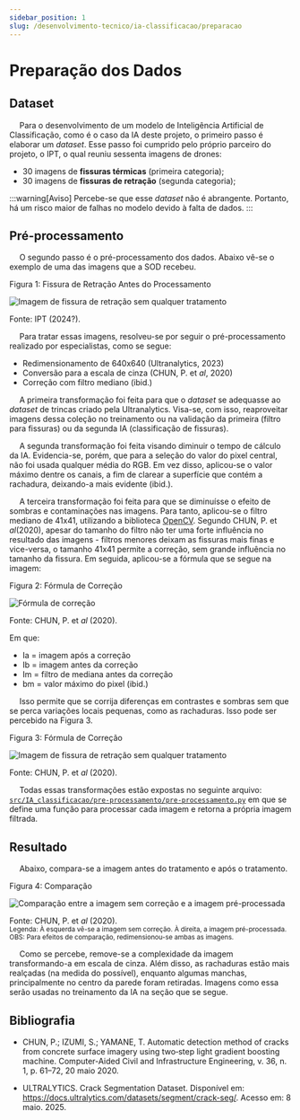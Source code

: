 ```yaml
---
sidebar_position: 1
slug: /desenvolvimento-tecnico/ia-classificacao/preparacao
---
```


# Preparação dos Dados

## Dataset

&emsp; Para o desenvolvimento de um modelo de Inteligência Artificial de Classificação, como é o caso da IA deste projeto, o primeiro passo é elaborar um _dataset_. Esse passo foi cumprido pelo próprio parceiro do projeto, o IPT, o qual reuniu sessenta imagens de drones:
- 30 imagens de **fissuras térmicas** (primeira categoria);
- 30 imagens de **fissuras de retração** (segunda categoria);

:::warning[Aviso]
Percebe-se que esse _dataset_ não é abrangente. Portanto, há um risco maior de falhas no modelo devido à falta de dados.
:::

## Pré-processamento

&emsp; O segundo passo é o pré-processamento dos dados. Abaixo vê-se o exemplo de uma das imagens que a SOD recebeu.

<p style={{textAlign: 'center'}}>Figura 1: Fissura de Retração Antes do Processamento</p>
<div style={{margin: 25}}>
    <div style={{textAlign: 'center'}}>
        <img src={require("../../../../static/img/retracao.png").default} alt="Imagem de fissura de retração sem qualquer tratamento" />
        <br />
    </div>
</div>
<p style={{textAlign: 'center'}}>Fonte: IPT (2024?). </p>

&emsp; Para tratar essas imagens, resolveu-se por seguir o pré-processamento realizado por especialistas, como se segue:
- Redimensionamento de 640x640 (Ultranalytics, 2023)
- Conversão para a escala de cinza (CHUN, P. et _al_, 2020)
- Correção com filtro mediano (ibid.) 

&emsp; A primeira transformação foi feita para que o _dataset_ se adequasse ao _dataset_ de trincas criado pela Ultranalytics. Visa-se, com isso, reaproveitar imagens dessa coleção no treinamento ou na validação da primeira (filtro para fissuras) ou da segunda IA (classificação de fissuras).

&emsp; A segunda transformação foi feita visando diminuir o tempo de cálculo da IA. Evidencia-se, porém, que para a seleção do valor do pixel central, não foi usada qualquer média do RGB. Em vez disso, aplicou-se o valor máximo dentre os canais, a fim de clarear a superfície que contém a rachadura, deixando-a mais evidente (ibid.).

&emsp; A terceira transformação foi feita para que se diminuísse o efeito de sombras e contaminações nas imagens. Para tanto, aplicou-se o filtro mediano de 41x41, utilizando a biblioteca [OpenCV](https://opencv.org/). Segundo CHUN, P. et _al_(2020), apesar do tamanho do filtro não ter uma forte influência no resultado das imagens - filtros menores deixam as fissuras mais finas e vice-versa, o tamanho 41x41 permite a correção, sem grande influência no tamanho da fissura. Em seguida, aplicou-se a fórmula que se segue na imagem:

<p style={{textAlign: 'center'}}>Figura 2: Fórmula de Correção</p>
<div style={{margin: 25}}>
    <div style={{textAlign: 'center'}}>
        <img src={require("../../../../static/img/formula.png").default} alt="Fórmula de correção" />
        <br />
    </div>
</div>
<p style={{textAlign: 'center'}}>Fonte: CHUN, P. et <i>al</i> (2020). </p>

Em que:
- Ia = imagem após a correção
- Ib = imagem antes da correção
- Im = filtro de mediana antes da correção
- bm = valor máximo do pixel (ibid.)

&emsp; Isso permite que se corrija diferenças em contrastes e sombras sem que se perca variações locais pequenas, como as rachaduras. Isso pode ser percebido na Figura 3.

<p style={{textAlign: 'center'}}>Figura 3: Fórmula de Correção</p>
<div style={{margin: 25}}>
    <div style={{textAlign: 'center'}}>
        <img src={require("../../../../static/img/efeito-correcao.png").default} style={{width: 800}} alt="Imagem de fissura de retração sem qualquer tratamento" />
        <br />
    </div>
</div>
<p style={{textAlign: 'center'}}>Fonte: CHUN, P. et <i>al</i> (2020). </p>

&emsp; Todas essas transformações estão expostas no seguinte arquivo: [``src/IA_classificacao/pre-processamento/pre-processamento.py``](/src/IA_classificacao/pre-processamento/pre-processamento.py) em que se define uma função para processar cada imagem e retorna a própria imagem filtrada.

## Resultado

&emsp; Abaixo, compara-se a imagem antes do tratamento e após o tratamento. 

<p style={{textAlign: 'center'}}>Figura 4: Comparação</p>
<div style={{margin: 25}}>
    <div style={{textAlign: 'center'}}>
        <img src={require("../../../../static/img/comparacao.png").default} style={{width: 800}} alt="Comparação entre a imagem sem correção e a imagem pré-processada" />
        <br />
    </div>
</div>
<p style={{textAlign: 'center'}}>Fonte: CHUN, P. et <i>al</i> (2020). <br/> <small> Legenda: À esquerda vê-se a imagem sem correção. À direita, a imagem pré-processada. <br/> OBS: Para efeitos de comparação, redimensionou-se ambas as imagens.</small></p>

&emsp; Como se percebe, remove-se a complexidade da imagem transformando-a em escala de cinza. Além disso, as rachaduras estão mais realçadas (na medida do possível), enquanto algumas manchas, principalmente no centro da parede foram retiradas. Imagens como essa serão usadas no treinamento da IA na seção que se segue.


## Bibliografia

* CHUN, P.; IZUMI, S.; YAMANE, T. Automatic detection method of cracks from concrete surface imagery using two‐step light gradient boosting machine. Computer-Aided Civil and Infrastructure Engineering, v. 36, n. 1, p. 61–72, 20 maio 2020.

* ULTRALYTICS. Crack Segmentation Dataset. Disponível em: https://docs.ultralytics.com/datasets/segment/crack-seg/. Acesso em: 8 maio. 2025. 


